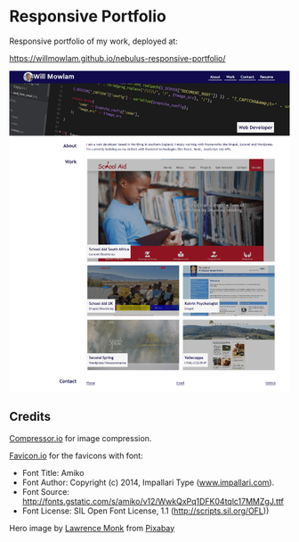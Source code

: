 # Responsive Portfolio

Responsive portfolio of my work, deployed at:

https://willmowlam.github.io/nebulus-responsive-portfolio/

![portfolio demo](./assets/images/screenshot.png)

## Credits

[Compressor.io](https://compressor.io/) for image compression.

[Favicon.io](https://favicon.io/) for the favicons with font:

- Font Title: Amiko
- Font Author: Copyright (c) 2014, Impallari Type (www.impallari.com).
- Font Source: http://fonts.gstatic.com/s/amiko/v12/WwkQxPq1DFK04tqlc17MMZgJ.ttf
- Font License: SIL Open Font License, 1.1 (http://scripts.sil.org/OFL))

Hero image by <a href="https://pixabay.com/users/lmonk72-731125/?utm_source=link-attribution&utm_medium=referral&utm_campaign=image&utm_content=944499">Lawrence Monk</a> from <a href="https://pixabay.com//?utm_source=link-attribution&utm_medium=referral&utm_campaign=image&utm_content=944499">Pixabay</a>
